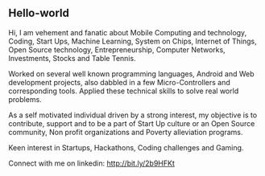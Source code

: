 ## Hello-world

Hi,
I am vehement and fanatic about Mobile Computing and technology, Coding, Start Ups, Machine Learning, System on Chips, Internet of Things, Open Source technology, Entrepreneurship, Computer Networks, Investments, Stocks and Table Tennis.

Worked on several well known programming languages, Android and Web development projects, also dabbled in a few Micro-Controllers and corresponding tools. Applied these technical skills to solve real world problems.

As a self motivated individual driven by a strong interest, my objective is to contribute, support and to be a part of Start Up culture or an Open Source community, Non profit organizations and Poverty alleviation programs.

Keen interest in Startups, Hackathons, Coding challenges and Gaming.

Connect with me on linkedin: http://bit.ly/2b9HFKt
